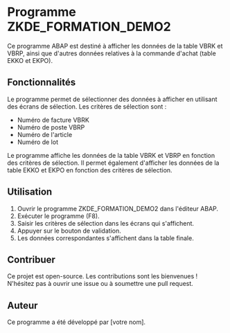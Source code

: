# Programme ZKDE_FORMATION_DEMO2

Ce programme ABAP est destiné à afficher les données de la table VBRK et VBRP, ainsi que d'autres données relatives à la commande d'achat (table EKKO et EKPO).

## Fonctionnalités
Le programme permet de sélectionner des données à afficher en utilisant des écrans de sélection. Les critères de sélection sont :
- Numéro de facture VBRK
- Numéro de poste VBRP
- Numéro de l'article
- Numéro de lot

Le programme affiche les données de la table VBRK et VBRP en fonction des critères de sélection. Il permet également d'afficher les données de la table EKKO et EKPO en fonction des critères de sélection.

## Utilisation
1. Ouvrir le programme ZKDE_FORMATION_DEMO2 dans l'éditeur ABAP.
2. Exécuter le programme (F8).
3. Saisir les critères de sélection dans les écrans qui s'affichent.
4. Appuyer sur le bouton de validation.
5. Les données correspondantes s'affichent dans la table finale.

## Contribuer
Ce projet est open-source. Les contributions sont les bienvenues ! N'hésitez pas à ouvrir une issue ou à soumettre une pull request.

## Auteur
Ce programme a été développé par [votre nom].
